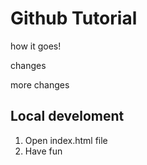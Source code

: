 # Github Tutorial

how it goes!

changes

more changes

## Local develoment

1. Open index.html file
2. Have fun

